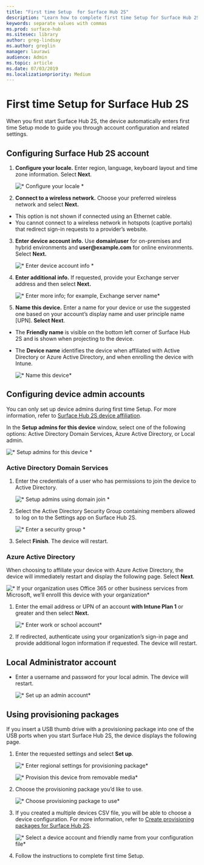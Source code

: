 ```yaml
---
title: "First time Setup  for Surface Hub 2S"
description: "Learn how to complete first time Setup for Surface Hub 2S."
keywords: separate values with commas
ms.prod: surface-hub
ms.sitesec: library
author: greg-lindsay
ms.author: greglin
manager: laurawi
audience: Admin
ms.topic: article
ms.date: 07/03/2019
ms.localizationpriority: Medium
---
```


# First time Setup for Surface Hub 2S

When you first start Surface Hub 2S, the device automatically enters first time Setup mode to guide you through account configuration and related settings.

## Configuring Surface Hub 2S account

1. **Configure your locale.** Enter region, language, keyboard layout and time zone information. Select **Next**.

   ![* Configure your locale *](images/sh2-run1.png) <br>
1. **Connect  to a wireless network.** Choose your preferred wireless network and select **Next.**

- This option is not shown if connected using an Ethernet cable.
- You cannot connect to a wireless network in hotspots (captive portals) that redirect sign-in requests to a provider’s website.

3. **Enter device account info.** Use **domain\user** for on-premises and hybrid environments and **user\@example.com** for online environments. Select **Next.**

   ![* Enter device account info *](images/sh2-run2.png) <br>
1. **Enter additional info.** If requested, provide your Exchange server address and then select **Next.**

    ![* Enter more info; for example, Exchange server name*](images/sh2-run3.png) <br>

1. **Name this device.** Enter a name for your device or use the suggested one based on your account’s display name and user principle name [UPN]. **Select Next**.

- The **Friendly name** is visible on the bottom left corner of Surface Hub 2S and is shown when projecting to the device.

- The **Device name** identifies the device when affiliated with Active Directory or Azure Active Directory, and when enrolling the device with Intune.

  ![* Name this device*](images/sh2-run4.png) <br>
 
## Configuring device admin accounts

You can only set up device admins during first time Setup. For more information, refer to [Surface Hub 2S device affiliation](https://docs.microsoft.com/surface-hub/surface-hub-2s-prepare-environment#device-affiliation).

 In the **Setup admins for this device** window, select one of the following options: Active Directory Domain Services, Azure Active Directory, or Local admin.

   ![* Setup admins for this device *](images/sh2-run5.png) <br>

### Active Directory Domain Services

1. Enter the credentials of a user who has permissions to join the device to Active Directory.

    ![* Setup admins using domain join *](images/sh2-run6.png) <br>

2. Select the Active Directory Security Group containing members allowed to log on to the Settings app on Surface Hub 2S.

    ![* Enter a security group *](images/sh2-run7.png) <br>
1. Select **Finish**. The device will restart.

### Azure Active Directory

When choosing to affiliate your device with Azure Active Directory, the device will immediately restart and display the following page. Select **Next**.

![* If your organization uses Office 365 or other business services from Microsoft, we’ll enrolll this device with your organization*](images/sh2-run8.png) <br>

1. Enter the email address or UPN of an account **with Intune Plan 1** or greater and then select **Next.**

    ![* Enter work or school account*](images/sh2-run9.png) <br>

2. If redirected, authenticate using your organization’s sign-in page and provide additional logon information if requested. The device will restart.

## Local Administrator account

- Enter a username and password for your local admin. The device will restart.

     ![* Set up an admin account*](images/sh2-run10.png) <br>
 
## Using provisioning packages

If you insert a USB thumb drive with a provisioning package into one of the USB ports when you start Surface Hub 2S, the device displays the following page.

1. Enter the requested settings and select **Set up**.

    ![* Enter regional settings for provisioning package*](images/sh2-run11.png) <br>

    ![* Provision this device from removable media*](images/sh2-run12.png) <br>
2. Choose the provisioning package you’d like to use.

   ![* Choose provisioning package to use*](images/sh2-run13.png) <br>

3. If you created a multiple devices CSV file, you will be able to choose a device configuration. For more information, refer to [Create provisioning packages for Surface Hub 2S](https://docs.microsoft.com/surface-hub/surface-hub-2s-deploy#provisioning-multiple-devices-csv-file).


    ![* Select a device account and friendly name from your configuration file*](images/sh2-run14.png) <br>

4. Follow the instructions to complete first time Setup.
